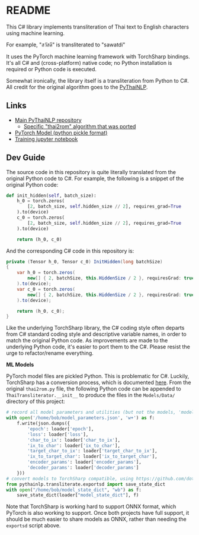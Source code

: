 # README

This C# library implements transliteration of Thai text to English characters using machine learning.

For example, "สวัสดี" is transliterated to "sawatdi"

It uses the PyTorch machine learning framework with TorchSharp bindings. It's all C# and (cross-platform) native code; no Python installation is required or Python code is executed.

Somewhat ironically, the library itself is a transliteration from Python to C#. All credit for the original algorithm goes to the [PyThaiNLP](https://github.com/PyThaiNLP/pythainlp).

## Links

- [Main PyThaiNLP repository](https://github.com/PyThaiNLP/pythainlp)
   - [Specific "thai2rom" algorithm that was ported](https://github.com/PyThaiNLP/pythainlp/blob/a1028b5799fd8edd7dc8118e7457a12e60ffc467/pythainlp/transliterate/thai2rom.py)
- [PyTorch Model (python pickle format)](https://raw.githubusercontent.com/artificiala/thai-romanization/master/notebook/thai2rom-pytorch-attn-v0.1.tar)
- [Training jupyter notebook](https://github.com/artificiala/thai-romanization/blob/master/notebook/thai_romanize_pytorch_seq2seq_attention.ipynb)

## Dev Guide

The source code in this repository is quite literally translated from the original Python code to C#. For example, the following is a snippet of the original Python code:

```python
def init_hidden(self, batch_size):
    h_0 = torch.zeros(
        [2, batch_size, self.hidden_size // 2], requires_grad=True
    ).to(device)
    c_0 = torch.zeros(
        [2, batch_size, self.hidden_size // 2], requires_grad=True
    ).to(device)

    return (h_0, c_0)
```

And the corresponding C# code in this repository is:

```csharp
private (Tensor h_0, Tensor c_0) InitHidden(long batchSize)
{
    var h_0 = torch.zeros(
        new[] { 2, batchSize, this.HiddenSize / 2 }, requiresGrad: true
    ).to(device);
    var c_0 = torch.zeros(
        new[] { 2, batchSize, this.HiddenSize / 2 }, requiresGrad: true
    ).to(device);

    return (h_0, c_0);
}
```

Like the underlying TorchSharp library, the C# coding style often departs from C# standard coding style and descriptive variable names, in order to match the original Python code. As improvements are made to the underlying Python code, it's easier to port them to the C#. Please resist the urge to refactor/rename everything.

**ML Models**

PyTorch model files are pickled Python. This is problematic for C#. Luckily, TorchSharp has a conversion process, which is documented [here](https://github.com/dotnet/TorchSharp/blob/decd474288196e8f4119991a69def32f0e106eff/docfx/articles/saveload.md). From the original `thai2rom.py` file, the following Python code can be appended to `ThaiTransliterator.__init__` to produce the files in the `Models/Data/` directory of this project:

```python
# record all model parameters and utilities (but not the models, 'model_state_dict' and 'optimizer_state_dict').
with open('/home/bob/model_parameters.json', 'w+') as f:
    f.write(json.dumps({
        'epoch': loader['epoch'],
        'loss': loader['loss'],
        'char_to_ix': loader['char_to_ix'],
        'ix_to_char': loader['ix_to_char'],
        'target_char_to_ix': loader['target_char_to_ix'],
        'ix_to_target_char': loader['ix_to_target_char'],
        'encoder_params': loader['encoder_params'],
        'decoder_params': loader['decoder_params']
    }))
# convert models to TorchSharp compatible, using https://github.com/dotnet/TorchSharp/blob/main/src/Python/exportsd.py
from pythainlp.transliterate.exportsd import save_state_dict
with open("/home/bob/model_state_dict", "wb") as f:
    save_state_dict(loader["model_state_dict"], f)
```

Note that TorchSharp is working hard to support ONNX format, which PyTorch is also working to support. Once both projects have full support, it should be much easier to share models as ONNX, rather than needing the `exportsd` script above.

